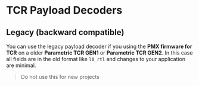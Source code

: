 # TCR Payload Decoders



## Legacy (backward compatible)
You can use the legacy payload decoder if you using the **PMX firmware for TCR** on a older **Parametric TCR GEN1** or **Parametric TCR GEN2**.
In this case all fields are in the old format like ```l0_rtl``` and changes to your application are minimal.
> Do not use this for new projects
